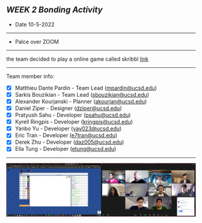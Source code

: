 ***WEEK 2 Bonding Activity***
---
- Date 10-5-2022
---
- Palce over ZOOM 
---
the team decided to play a online game called skribbl [link](https://skribbl.io/) <br>

---
Team member info:<br>
- [x] Matthieu Dante Pardin - Team Lead (mpardin@ucsd.edu)<br>
- [x] Sarkis Bouzikian - Team Lead (sbouzikian@ucsd.edu)<br>
- [x] Alexander Kourjanski - Planner (akourjan@ucsd.edu)<br>
- [x] Daniel Ziper - Designer (dziper@ucsd.edu)<br>
- [x] Pratyush Sahu - Developer (psahu@ucsd.edu)<br>
- [x] Kyrell Ringpis - Developer (kringpis@ucsd.edu)<br>
- [x] Yanbo Yu - Developer (yay023@ucsd.edu)<br>
- [x] Eric Tran - Developer (e7tran@ucsd.edu)<br>
- [x] Derek Zhu - Developer (daz005@ucsd.edu)<br>
- [x] Ella Tung - Developer (etung@ucsd.edu)
---
![IMG](gm1-1.jpg)
